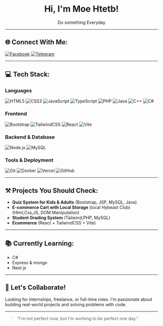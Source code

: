 <h1 align="center">Hi, I'm Moe Htetb!</h1>

<p align="center">
  Do something Everyday 
</p>

---

## 🌐 Connect With Me:

[![Facebook](https://img.shields.io/badge/Facebook-%231877F2.svg?style=for-the-badge&logo=facebook&logoColor=white)](https://www.facebook.com/share/1AeBPvTgaz/?mibextid=wwXIfr)
[![Telegram](https://img.shields.io/badge/Telegram-2CA5E0?style=for-the-badge&logo=telegram&logoColor=white)](https://t.me/moehtetb)


---

## 💻 Tech Stack:
### Languages
![HTML5](https://img.shields.io/badge/HTML5-E34F26?style=for-the-badge&logo=html5&logoColor=white)
![CSS3](https://img.shields.io/badge/CSS3-1572B6?style=for-the-badge&logo=css3&logoColor=white)
![JavaScript](https://img.shields.io/badge/JavaScript-F7DF1E?style=for-the-badge&logo=javascript&logoColor=black)
![TypeScript](https://img.shields.io/badge/TypeScript-007ACC?style=for-the-badge&logo=typescript&logoColor=white)
![PHP](https://img.shields.io/badge/PHP-777BB4?style=for-the-badge&logo=php&logoColor=white)
![Java](https://img.shields.io/badge/Java-ED8B00?style=for-the-badge&logo=java&logoColor=white)
![C++](https://img.shields.io/badge/C++-00599C?style=for-the-badge&logo=c%2B%2B&logoColor=white)
![C#](https://img.shields.io/badge/C%23-239120?style=for-the-badge&logo=c-sharp&logoColor=white)

### Frontend
![Bootstrap](https://img.shields.io/badge/Bootstrap-563D7C?style=for-the-badge&logo=bootstrap&logoColor=white)
![TailwindCSS](https://img.shields.io/badge/TailwindCSS-38B2AC?style=for-the-badge&logo=tailwind-css&logoColor=white)
![React](https://img.shields.io/badge/React-20232A?style=for-the-badge&logo=react&logoColor=61DAFB)
![Vite](https://img.shields.io/badge/Vite-646CFF?style=for-the-badge&logo=vite&logoColor=white)

### Backend & Database
![Node.js](https://img.shields.io/badge/Node.js-339933?style=for-the-badge&logo=nodedotjs&logoColor=white)
![MySQL](https://img.shields.io/badge/MySQL-4479A1?style=for-the-badge&logo=mysql&logoColor=white)

### Tools & Deployment
![Git](https://img.shields.io/badge/Git-F05033?style=for-the-badge&logo=git&logoColor=white)
![Docker](https://img.shields.io/badge/Docker-2496ED?style=for-the-badge&logo=docker&logoColor=white)
![Vercel](https://img.shields.io/badge/Vercel-000000?style=for-the-badge&logo=vercel&logoColor=white)
![GitHub](https://img.shields.io/badge/GitHub-181717?style=for-the-badge&logo=github&logoColor=white)

---

## ⚒️ Projects You Should Check:
- **Quiz System for Kids & Adults** (Bootstrap, JSP, MySQL, Java)
- **E-commerce Cart with Local Storage** (local Hybeast Club) (Html,Css,JS, DOM Manipulation)
- **Student Grading System** (Tailwind,PHP, MySQL)
- **Ecommerce** (React + TailwindCSS + Vite)

---

## 📚 Currently Learning:
- C#
- Express & mongo
- Next js

---

## 🤝 Let's Collaborate!
Looking for internships, freelance, or full-time roles. I'm passionate about building real-world projects and solving problems with code.

---

> “I'm not perfect now, but I'm working to be perfect one day.”

